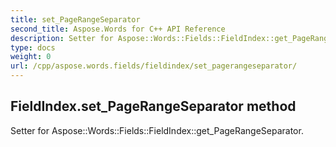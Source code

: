 ```yaml
---
title: set_PageRangeSeparator
second_title: Aspose.Words for C++ API Reference
description: Setter for Aspose::Words::Fields::FieldIndex::get_PageRangeSeparator. 
type: docs
weight: 0
url: /cpp/aspose.words.fields/fieldindex/set_pagerangeseparator/
---
```

## FieldIndex.set_PageRangeSeparator method


Setter for Aspose::Words::Fields::FieldIndex::get_PageRangeSeparator. 

